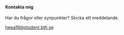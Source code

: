 #### Kontakta mig

Har du frågor eller synpunkter? Skicka ett meddelande.

[hepa19@student.bth.se](mailto:hepa19@student.bth.se)
